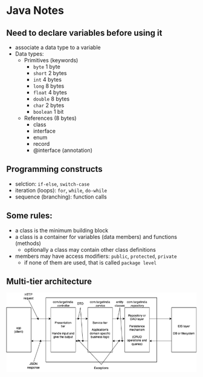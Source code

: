 # Java Notes

## Need to declare variables before using it

- associate a data type to a variable
- Data types:
  - Primitives (keywords)
    - `byte` 1 byte
    - `short` 2 bytes
    - `int` 4 bytes
    - `long` 8 bytes
    - `float` 4 bytes
    - `double` 8 bytes
    - `char` 2 bytes
    - `boolean` 1 bit
  - References (8 bytes)
    - class
    - interface
    - enum
    - record
    - @interface (annotation)

## Programming constructs

- selction: `if-else`, `switch-case`
- iteration (loops): `for`, `while`, `do-while`
- sequence (branching): function calls

## Some rules:

- a class is the minimum building block
- a class is a container for variables (data members) and functions (methods)
  - optionally a class may contain other class definitions
- members may have access modifiers: `public`, `protected`, `private`
  - if none of them are used, that is called `package level`

## Multi-tier architecture

![Multi-tier architecture](./conepts.dio.png)
